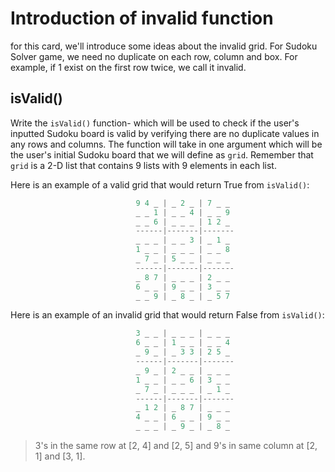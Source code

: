 <!--title={isValid()}-->

<!--badges={Algorithmns:60}-->

<!--concepts{Indexing 2D Lists}-->

# Introduction of invalid function

for this card, we'll introduce some ideas about the invalid grid. For Sudoku Solver game, we need no duplicate on each row, column and box. For example, if 1 exist on the first row twice, we call it invalid. 

## isValid()

Write the `isValid()` function- which will be used to check if the user's inputted Sudoku board is valid by verifying there are no duplicate values in any rows and columns. The function will take in one argument which will be the user's initial Sudoku board that we will define as `grid`. Remember that `grid` is a 2-D list that contains 9 lists with 9 elements in each list.

Here is an example of a valid grid that would return True from `isValid()`:

```python
                            9 4 _ | _ 2 _ | 7 _ _		
                            _ _ 1 | _ _ 4 | _ _ 9		
                            _ _ 6 | _ _ _ | 1 2 _	
                            ------|-------|-------
                            _ _ _ | _ _ 3 | _ 1 _
                            1 _ _ | _ _ _ | _ _ 8
                            _ 7 _ | 5 _ _ | _ _ _
                            ------|-------|-------
                            _ 8 7 | _ _ _ | 2 _ _
                            6 _ _ | 9 _ _ | 3 _ _
                            _ _ 9 | _ 8 _ | _ 5 7
```



Here is an example of an invalid grid that would return False from `isValid()`:

```python
                            3 _ _ | _ _ _ | _ _ _		
                            6 _ _ | 1 _ _ | _ _ 4		 
                            _ 9 _ | _ 3 3 | 2 5 _		
                            ------|-------|-------	
                            _ 9 _ | 2 _ _ | _ _ _		
                            1 _ _ | _ _ 6 | 3 _ _
                            _ 7 _ | _ _ _ | _ 1 _
                            ------|-------|-------
                            _ 1 2 | _ 8 7 | _ _ _
                            4 _ _ | 6 _ _ | 9 _ _
                            _ _ _ | _ 9 _ | _ 8 _
```

> 3's in the same row at [2, 4] and [2, 5] and 9's in same column at [2, 1] and [3, 1].





